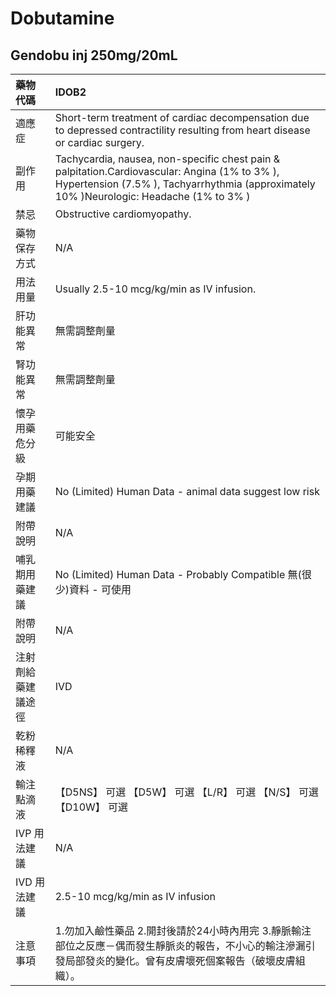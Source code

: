 # Dobutamine

## Gendobu inj 250mg/20mL

| 藥物代碼           | IDOB2                                                                                                                                                                                     |
|:-------------------|:------------------------------------------------------------------------------------------------------------------------------------------------------------------------------------------|
| 適應症             | Short-term treatment of cardiac decompensation due to depressed contractility resulting from heart disease or cardiac surgery.                                                            |
| 副作用             | Tachycardia, nausea, non-specific chest pain & palpitation.Cardiovascular: Angina (1% to 3% ), Hypertension (7.5% ), Tachyarrhythmia (approximately 10% )Neurologic: Headache (1% to 3% ) |
| 禁忌               | Obstructive cardiomyopathy.                                                                                                                                                               |
| 藥物保存方式       | N/A                                                                                                                                                                                       |
| 用法用量           | Usually 2.5-10 mcg/kg/min as IV infusion.                                                                                                                                                 |
| 肝功能異常         | 無需調整劑量                                                                                                                                                                              |
| 腎功能異常         | 無需調整劑量                                                                                                                                                                              |
| 懷孕用藥危分級     | 可能安全                                                                                                                                                                                  |
| 孕期用藥建議       | No (Limited) Human Data - animal data suggest low risk                                                                                                                                    |
| 附帶說明           | N/A                                                                                                                                                                                       |
| 哺乳期用藥建議     | No (Limited) Human Data - Probably Compatible 無(很少)資料 - 可使用                                                                                                                       |
| 附帶說明           | N/A                                                                                                                                                                                       |
| 注射劑給藥建議途徑 | IVD                                                                                                                                                                                       |
| 乾粉稀釋液         | N/A                                                                                                                                                                                       |
| 輸注點滴液         | 【D5NS】 可選  【D5W】 可選  【L/R】 可選  【N/S】 可選  【D10W】 可選                                                                                                                    |
| IVP 用法建議       | N/A                                                                                                                                                                                       |
| IVD 用法建議       | 2.5-10 mcg/kg/min as IV infusion                                                                                                                                                          |
| 注意事項           | 1.勿加入鹼性藥品 2.開封後請於24小時內用完 3.靜脈輸注部位之反應－偶而發生靜脈炎的報告，不小心的輸注滲漏引發局部發炎的變化。曾有皮膚壞死個案報告（破壞皮膚組織）。                          |

